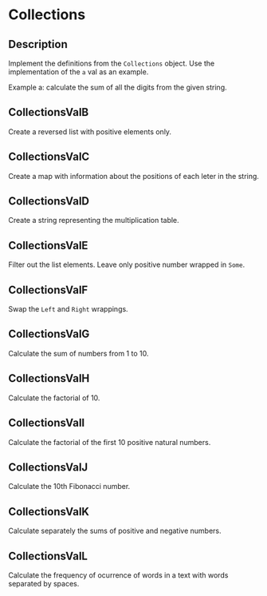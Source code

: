 Collections
===========

Description
-----------

Implement the definitions from the `Collections` object. Use the implementation of the `a` val as an example.

Example a: calculate the sum of all the digits from the given string.

CollectionsValB
---------------

Create a reversed list with positive elements only.

CollectionsValC
---------------

Create a map with information about the positions of each leter in the string.

CollectionsValD
---------------

Create a string representing the multiplication table.

CollectionsValE
---------------

Filter out the list elements. Leave only positive number wrapped in `Some`.

CollectionsValF
---------------

Swap the `Left` and `Right` wrappings.

CollectionsValG
---------------

Calculate the sum of numbers from 1 to 10.

CollectionsValH
---------------

Calculate the factorial of 10.

CollectionsValI
---------------

Calculate the factorial of the first 10 positive natural numbers.

CollectionsValJ
---------------

Calculate the 10th Fibonacci number.


CollectionsValK
---------------

Calculate separately the sums of positive and negative numbers.

CollectionsValL
---------------

Calculate the frequency of ocurrence of words in a text with words separated by spaces.
